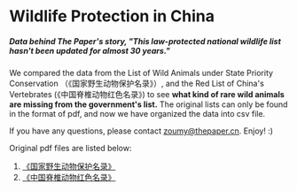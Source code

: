 # Wildlife Protection in China

##### Data behind The Paper's story, "This law-protected national wildlife list hasn't been updated for almost 30 years."

We compared the data from the List of Wild Animals under State Priority Conservation （《国家野生动物保护名录》）, and the Red List of China's Vertebrates (《中国脊椎动物红色名录》) to see **what kind of rare wild animals are missing from the government's list.** The original lists can only be found in the format of pdf, and now we have organized the data into csv file.

If you have any questions, please contact zoumy@thepaper.cn. Enjoy! :)

Original pdf files are listed below:
1. [《国家野生动物保护名录》](https://www.unodc.org/res/cld/document/directory-of-the-peoples-republic-of-china-on-special-state-protection-of-wildlife_html/Directory_of_the_Peoples_Republic_of_China_on_Special_State_Protection_of_Wildlife.pdf)
2. [《中国脊椎动物红色名录》](http://www.biodiversity-science.net/CN/10.17520/biods.2016076)